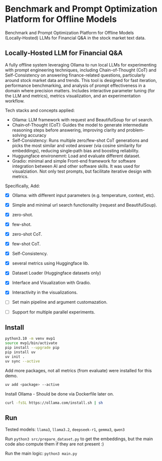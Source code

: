 # Benchmark and Prompt Optimization Platform for Offline Models

Benchmark and Prompt Optimization Platform for Offline Models (Locally‑Hosted) LLMs for Financial Q&A in the stock market text data.

## Locally‑Hosted LLM for Financial Q&A

A fully offline system leveraging Ollama to run local LLMs for experimenting with prompt engineering techniques, including Chain-of-Thought (CoT) and Self-Consistency on answering finance-related questions, particularly around stock market data and trends. This tool is designed for fast iteration, performance benchmarking, and analysis of prompt effectiveness in a domain where precision matters. Includes interactive parameter tuning (for the LLM and metrics), metrics visualization, and an experimentation workflow.

Tech stacks and concepts applied:

- Ollama: LLM framework with request and BeautifulSoup for url search.
- Chain‑of‑Thought (CoT): Guides the model to generate intermediate reasoning steps before answering, improving clarity and problem-solving accuracy
- Self‑Consistency: Runs multiple zero/few-shot CoT generations and picks the most similar and voted answer (via cosine similarity for embeddings), reducing single‑path bias and boosting reliability.
- Huggungface environemnt: Load and evaluate different dataset.
- Gradio: minimal and simple Front-end framework for software integration between AI and other software skills. It was used for visualziation. Not only test prompts, but facilitate iterative design with metrics.

Specifically, Add:

- [X] Ollama: with different input parameters (e.g. temperature, context, etc).
- [X] Simple and minimal url search functionality (request and BeautifulSoup).
- [X] zero-shot.
- [X] few-shot.
- [X] zero-shot CoT.
- [X] few-shot CoT.
- [X] Self-Consistency.
- [X] several metrics using Huggingface lib.
- [X] Dataset Loader (Huggingface datasets only)
- [X] Interface and Visualization with Gradio.
- [X] Interactivity in the visualizations.
- [ ] Set main pipeline and argument customazation.
- [ ] Support for multiple parallel experiments.



## Install

```bash
python3.10 -m venv mvp1
source mvp1/bin/activate
pip install --upgrade pip
pip install uv
uv init . 
uv sync --active
```

Add more packages, not all metrics (from evaluate) were installed for this demo.

```bash
uv add <package> --active
```

Install Ollama - Should be done via Dockerfile later on.

```bash
curl -fsSL https://ollama.com/install.sh | sh
```

## Run

Tested models: `llama3`, `llama3.2`, `deepseek-r1`, `gemma3`, `qwen3`

Run `python3 src/prepare_dataset.py` to get the embeddings, but the main code also compute them if they are not present :) 

Run the main logic: `python3 main.py`
